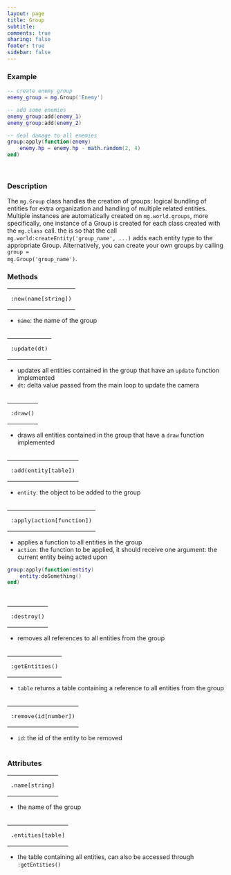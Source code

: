 ```yaml
---
layout: page
title: Group 
subtitle:
comments: true
sharing: false
footer: true
sidebar: false 
---
```


<h3 id="example" data-magellan-destination="example">Example</h3>

~~~ lua
-- create enemy group
enemy_group = mg.Group('Enemy')

-- add some enemies
enemy_group:add(enemy_1)
enemy_group:add(enemy_2)

-- deal damage to all enemies
group:apply(function(enemy)
    enemy.hp = enemy.hp - math.random(2, 4)
end)
~~~
<br>

<h3 id="description" data-magellan-destination="description">Description</h3>

The <code class="text">mg.Group</code> class handles the creation of groups: logical bundling of entities for extra organization and handling of multiple related entities.
Multiple instances are automatically created on <code class="text">mg.world.groups</code>, more specifically, one instance of a Group is created for each class created with 
the <code class="text">mg.class</code> call. the is so that the call <code class="text">mg.world:createEntity('group_name', ...)</code> adds each entity type to the appropriate Group.
Alternatively, you can create your own groups by calling <code class="text">group = mg.Group('group_name')</code>.

<h3 id="methods" data-magellan-destination="methods">Methods</h3>

<div><table class="CodeRay">
<td class="code"><pre>
:<span class="annotation">new</span>(name<span class="tag">[string]</span>)
</pre></td>
</table></div>

*   <code>name</code>: the name of the group 
<br><br>

<div><table class="CodeRay">
<td class="code"><pre>
:<span class="annotation">update</span>(dt)
</pre></td>
</table></div>

*   updates all entities contained in the group that have an <code class="text">update</code> function implemented 
*   <code>dt</code>: delta value passed from the main loop to update the camera
<br><br>

<div><table class="CodeRay">
<td class="code"><pre>
:<span class="annotation">draw</span>()
</pre></td>
</table></div>

*   draws all entities contained in the group that have a <code class="text">draw</code> function implemented 
<br><br>

<div><table class="CodeRay">
<td class="code"><pre>
:<span class="annotation">add</span>(entity<span class="tag">[table]</span>)
</pre></td>
</table></div>

*   <code>entity</code>: the object to be added to the group 
<br><br>

<div><table class="CodeRay">
<td class="code"><pre>
:<span class="annotation">apply</span>(action<span class="tag">[function]</span>)
</pre></td>
</table></div>

*   applies a function to all entities in the group
*   <code>action</code>: the function to be applied, it should receive one argument: the current entity being acted upon 

~~~ lua
group:apply(function(entity)
    entity:doSomething()
end)
~~~
<br>

<div><table class="CodeRay">
<td class="code"><pre>
:<span class="annotation">destroy</span>()
</pre></td>
</table></div>

*   removes all references to all entities from the group
<br><br>

<div><table class="CodeRay">
<td class="code"><pre>
:<span class="annotation">getEntities</span>()
</pre></td>
</table></div>

*   <code>table</code> returns a table containing a reference to all entities from the group 
<br><br>

<div><table class="CodeRay">
<td class="code"><pre>
:<span class="annotation">remove</span>(id<span class="tag">[number]</span>)
</pre></td>
</table></div>

*   <code>id</code>: the id of the entity to be removed 
<br><br>

<h3 id="attributes" data-magellan-destination="attributes">Attributes</h3>

<div><table class="CodeRay">
<td class="code"><pre>
.<span class="annotation">name</span><span class="tag">[string]</span>
</pre></td>
</table></div>

*   the name of the group 
<br><br>

<div><table class="CodeRay">
<td class="code"><pre>
.<span class="annotation">entities</span><span class="tag">[table]</span>
</pre></td>
</table></div>

*   the table containing all entities, can also be accessed through <code class="atrm">:getEntities()</code> 
<br><br>

